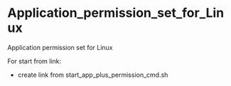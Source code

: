 # Application_permission_set_for_Linux
Application permission set for Linux

For start from link:
- create link from start_app_plus_permission_cmd.sh
